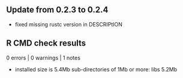 ## Update from 0.2.3 to 0.2.4

* fixed missing rustc version in DESCRIPtION

## R CMD check results

0 errors | 0 warnings | 1 notes

* installed size is  5.4Mb
sub-directories of 1Mb or more:
    libs   5.2Mb